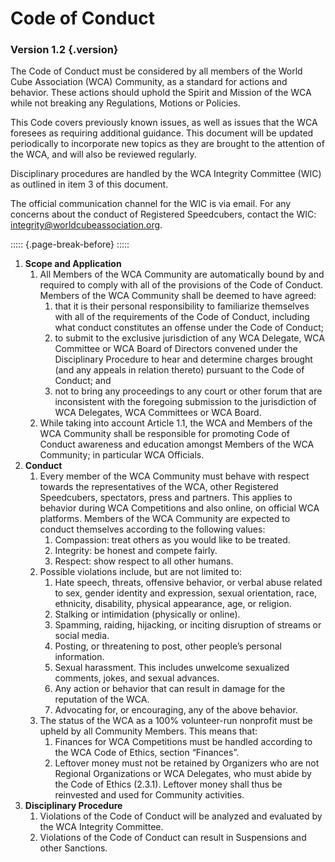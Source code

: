 # Code of Conduct

### Version 1.2 {.version}

The Code of Conduct must be considered by all members of the World Cube Association (WCA) Community, as a standard for actions and behavior. These actions should uphold the Spirit and Mission of the WCA while not breaking any Regulations, Motions or Policies. 

This Code covers previously known issues, as well as issues that the WCA foresees as requiring additional guidance. This document will be updated periodically to incorporate new topics as they are brought to the attention of the WCA, and will also be reviewed regularly. 

Disciplinary procedures are handled by the WCA Integrity Committee (WIC) as outlined in item 3 of this document.

The official communication channel for the WIC is via email. For any concerns about the conduct of Registered Speedcubers, contact the WIC: [integrity@worldcubeassociation.org](mailto:integrity@worldcubeassociation.org).

::::: {.page-break-before}
:::::

1. **Scope and Application**
   1. All Members of the WCA Community are automatically bound by and required to comply with all of the provisions of the Code of Conduct. Members of the WCA Community shall be deemed to have agreed:
      1. that it is their personal responsibility to familiarize themselves with all of the requirements of the Code of Conduct, including what conduct constitutes an offense under the Code of Conduct;
      2. to submit to the exclusive jurisdiction of any WCA Delegate, WCA Committee or WCA Board of Directors convened under the Disciplinary Procedure to hear and determine charges brought (and any appeals in relation thereto) pursuant to the Code of Conduct; and
      3. not to bring any proceedings to any court or other forum that are inconsistent with the foregoing submission to the jurisdiction of WCA Delegates, WCA Committees or WCA Board.
   2. While taking into account Article 1.1, the WCA and Members of the WCA Community shall be responsible for promoting Code of Conduct awareness and education amongst Members of the WCA Community; in particular WCA Officials.
2. **Conduct**
   1. Every member of the WCA Community must behave with respect towards the representatives of the WCA, other Registered Speedcubers, spectators, press and partners. This applies to behavior during WCA Competitions and also online, on official WCA platforms. Members of the WCA Community are expected to conduct themselves according to the following values:
      1. Compassion: treat others as you would like to be treated.
      2. Integrity: be honest and compete fairly.
      3. Respect: show respect to all other humans.
   2. Possible violations include, but are not limited to:
      1. Hate speech, threats, offensive behavior, or verbal abuse related to sex, gender identity and expression, sexual orientation, race, ethnicity, disability, physical appearance, age, or religion.
      2. Stalking or intimidation (physically or online).
      3. Spamming, raiding, hijacking, or inciting disruption of streams or social media.
      4. Posting, or threatening to post, other people’s personal information.
      5. Sexual harassment. This includes unwelcome sexualized comments, jokes, and sexual advances.
      6. Any action or behavior that can result in damage for the reputation of the WCA.
      7. Advocating for, or encouraging, any of the above behavior.
   3. The status of the WCA as a 100% volunteer-run nonprofit must be upheld by all Community Members. This means that:
      1. Finances for WCA Competitions must be handled according to the WCA Code of Ethics, section “Finances”.
      2. Leftover money must not be retained by Organizers who are not  Regional Organizations or WCA Delegates, who must abide by the Code of Ethics (2.3.1). Leftover money shall thus be reinvested and used for Community activities.
3. **Disciplinary Procedure**
   1. Violations of the Code of Conduct will be analyzed and evaluated by the WCA Integrity Committee.
   2. Violations of the Code of Conduct can result in Suspensions and other Sanctions.
   
